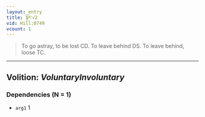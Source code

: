 ```yaml
---
layout: entry
title: སྟོར་√2
vid: Hill:0749
vcount: 1
---
```

> To go astray, to be lost CD\. To leave behind DS\. To leave behind, loose TC\.

---
Volition: _VoluntaryInvoluntary_
---

### Dependencies (N = 1)
* `arg1` 1
